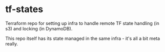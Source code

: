 # tf-states
Terraform repo for setting up infra to handle remote TF state handling (in s3) and locking (in DynamoDB).

This repo itself has its state managed in the same infra - it's all a bit meta really. 
